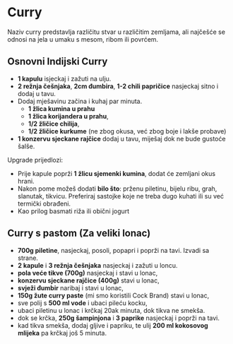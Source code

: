 # Curry

Naziv curry predstavlja različitu stvar u različitim zemljama, ali najčešće se odnosi na jela u umaku s mesom, ribom ili povrćem.

## Osnovni Indijski Curry

* **1 kapulu** isjeckaj i zažuti na ulju.
* **2 režnja češnjaka**, **2cm đumbira**, **1-2 chili papričice** nasjeckaj sitno i dodaj u tavu.
* Dodaj mješavinu začina i kuhaj par minuta.
    * **1 žlica kumina u prahu**
    * **1 žlica korijandera u prahu**,
    * **1/2 žličice chilija**,
    * **1/2 žličice kurkume** (ne zbog okusa, već zbog boje i lakše probave)
* **1 konzervu sjeckane rajčice** dodaj u tavu, miješaj dok ne bude gustoće šalše.

Upgrade prijedlozi:
* Prije kapule poprži **1 žlicu sjemenki kumina**, dodat će zemljani okus hrani.
* Nakon pome možeš dodati **bilo što**: prženu piletinu, bijelu ribu, grah, slanutak, tikvicu. Preferiraj sastojke koje ne treba dugo kuhati ili su već termički obrađeni.
* Kao prilog basmati riža ili obični jogurt

## Curry s pastom (Za veliki lonac)

* **700g piletine**, nasjeckaj, posoli, popapri i poprži na tavi. Izvadi sa strane.
* **2 kapule** i **3 režnja češnjaka** nasjeckaj i zažuti u loncu.
* **pola veće tikve (700g)** nasjeckaj i stavi u lonac,
* **konzervu sjeckane rajčice (400g)** stavi u lonac,
* **svježi đumbir** naribaj i stavi u lonac,
* **150g žute curry paste** (mi smo koristili Cock Brand) stavi u lonac,
* sve polij s **500 ml vode** i ubaci pileću kocku,
* ubaci piletinu u lonac i krčkaj 20ak minuta, dok tikva ne smekša.
* dok se krčka, **250g šampinjona** i **3 paprike** nasjeckaj i poprži na tavi.
* kad tikva smekša, dodaj gljive i papriku, te ulij **200 ml kokosovog mlijeka** pa krčkaj još 5 minuta.


